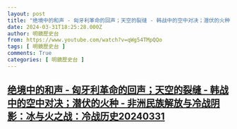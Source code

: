 ```yaml
---
layout: post
title: "绝境中的和声 - 匈牙利革命的回声；天空的裂缝 - 韩战中的空中对决；潜伏的火种 - 非洲民族解放与冷战阴影：冰与火之战：冷战历史20240331"
date: 2024-03-31T18:25:28.000Z
author: 明鏡歷史台
from: https://www.youtube.com/watch?v=qWg54TMpQQo
tags: [ 明鏡歷史台 ]
comments: True
categories: [ 明鏡歷史台 ]
---
```

<!--1711909528000-->
[绝境中的和声 - 匈牙利革命的回声；天空的裂缝 - 韩战中的空中对决；潜伏的火种 - 非洲民族解放与冷战阴影：冰与火之战：冷战历史20240331](https://www.youtube.com/watch?v=qWg54TMpQQo)
------

<div>

</div>

